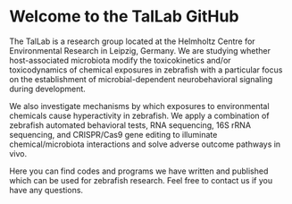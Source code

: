 # Welcome to the TalLab GitHub

The TalLab is a research group located at the Helmholtz Centre for Environmental Research in Leipzig, Germany. 
We are studying whether host-associated microbiota modify the toxicokinetics and/or toxicodynamics of chemical exposures in zebrafish 
with a particular focus on the establishment of microbial-dependent neurobehavioral signaling during development.

We also investigate mechanisms by which exposures to environmental chemicals cause hyperactivity in zebrafish. We apply a combination of 
zebrafish automated behavioral tests, RNA sequencing, 16S rRNA sequencing, and CRISPR/Cas9 gene editing to illuminate chemical/microbiota interactions and solve 
adverse outcome pathways in vivo.

Here you can find codes and programs we have written and published which can be used for zebrafish research.
Feel free to contact us if you have any questions.
